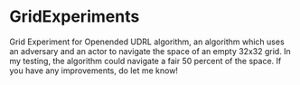 # GridExperiments
Grid Experiment for Openended UDRL algorithm, an algorithm which uses an adversary and an actor to navigate the space of an empty 32x32 grid. In my testing, the algorithm could navigate a fair 50 percent of the space. If you have any improvements, do let me know!
